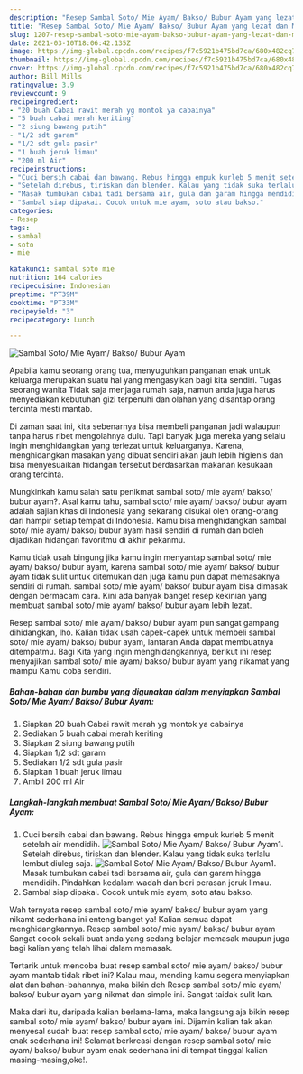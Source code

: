 ```yaml
---
description: "Resep Sambal Soto/ Mie Ayam/ Bakso/ Bubur Ayam yang lezat dan Mudah Dibuat"
title: "Resep Sambal Soto/ Mie Ayam/ Bakso/ Bubur Ayam yang lezat dan Mudah Dibuat"
slug: 1207-resep-sambal-soto-mie-ayam-bakso-bubur-ayam-yang-lezat-dan-mudah-dibuat
date: 2021-03-10T18:06:42.135Z
image: https://img-global.cpcdn.com/recipes/f7c5921b475bd7ca/680x482cq70/sambal-soto-mie-ayam-bakso-bubur-ayam-foto-resep-utama.jpg
thumbnail: https://img-global.cpcdn.com/recipes/f7c5921b475bd7ca/680x482cq70/sambal-soto-mie-ayam-bakso-bubur-ayam-foto-resep-utama.jpg
cover: https://img-global.cpcdn.com/recipes/f7c5921b475bd7ca/680x482cq70/sambal-soto-mie-ayam-bakso-bubur-ayam-foto-resep-utama.jpg
author: Bill Mills
ratingvalue: 3.9
reviewcount: 9
recipeingredient:
- "20 buah Cabai rawit merah yg montok ya cabainya"
- "5 buah cabai merah keriting"
- "2 siung bawang putih"
- "1/2 sdt garam"
- "1/2 sdt gula pasir"
- "1 buah jeruk limau"
- "200 ml Air"
recipeinstructions:
- "Cuci bersih cabai dan bawang. Rebus hingga empuk kurleb 5 menit setelah air mendidih."
- "Setelah direbus, tiriskan dan blender. Kalau yang tidak suka terlalu lembut diuleg saja."
- "Masak tumbukan cabai tadi bersama air, gula dan garam hingga mendidih. Pindahkan kedalam wadah dan beri perasan jeruk limau."
- "Sambal siap dipakai. Cocok untuk mie ayam, soto atau bakso."
categories:
- Resep
tags:
- sambal
- soto
- mie

katakunci: sambal soto mie 
nutrition: 164 calories
recipecuisine: Indonesian
preptime: "PT39M"
cooktime: "PT33M"
recipeyield: "3"
recipecategory: Lunch

---
```



![Sambal Soto/ Mie Ayam/ Bakso/ Bubur Ayam](https://img-global.cpcdn.com/recipes/f7c5921b475bd7ca/680x482cq70/sambal-soto-mie-ayam-bakso-bubur-ayam-foto-resep-utama.jpg)

Apabila kamu seorang orang tua, menyuguhkan panganan enak untuk keluarga merupakan suatu hal yang mengasyikan bagi kita sendiri. Tugas seorang  wanita Tidak saja menjaga rumah saja, namun anda juga harus menyediakan kebutuhan gizi terpenuhi dan olahan yang disantap orang tercinta mesti mantab.

Di zaman  saat ini, kita sebenarnya bisa membeli panganan jadi walaupun tanpa harus ribet mengolahnya dulu. Tapi banyak juga mereka yang selalu ingin menghidangkan yang terlezat untuk keluarganya. Karena, menghidangkan masakan yang dibuat sendiri akan jauh lebih higienis dan bisa menyesuaikan hidangan tersebut berdasarkan makanan kesukaan orang tercinta. 



Mungkinkah kamu salah satu penikmat sambal soto/ mie ayam/ bakso/ bubur ayam?. Asal kamu tahu, sambal soto/ mie ayam/ bakso/ bubur ayam adalah sajian khas di Indonesia yang sekarang disukai oleh orang-orang dari hampir setiap tempat di Indonesia. Kamu bisa menghidangkan sambal soto/ mie ayam/ bakso/ bubur ayam hasil sendiri di rumah dan boleh dijadikan hidangan favoritmu di akhir pekanmu.

Kamu tidak usah bingung jika kamu ingin menyantap sambal soto/ mie ayam/ bakso/ bubur ayam, karena sambal soto/ mie ayam/ bakso/ bubur ayam tidak sulit untuk ditemukan dan juga kamu pun dapat memasaknya sendiri di rumah. sambal soto/ mie ayam/ bakso/ bubur ayam bisa dimasak dengan bermacam cara. Kini ada banyak banget resep kekinian yang membuat sambal soto/ mie ayam/ bakso/ bubur ayam lebih lezat.

Resep sambal soto/ mie ayam/ bakso/ bubur ayam pun sangat gampang dihidangkan, lho. Kalian tidak usah capek-capek untuk membeli sambal soto/ mie ayam/ bakso/ bubur ayam, lantaran Anda dapat membuatnya ditempatmu. Bagi Kita yang ingin menghidangkannya, berikut ini resep menyajikan sambal soto/ mie ayam/ bakso/ bubur ayam yang nikamat yang mampu Kamu coba sendiri.

<!--inarticleads1-->

##### Bahan-bahan dan bumbu yang digunakan dalam menyiapkan Sambal Soto/ Mie Ayam/ Bakso/ Bubur Ayam:

1. Siapkan 20 buah Cabai rawit merah yg montok ya cabainya
1. Sediakan 5 buah cabai merah keriting
1. Siapkan 2 siung bawang putih
1. Siapkan 1/2 sdt garam
1. Sediakan 1/2 sdt gula pasir
1. Siapkan 1 buah jeruk limau
1. Ambil 200 ml Air




<!--inarticleads2-->

##### Langkah-langkah membuat Sambal Soto/ Mie Ayam/ Bakso/ Bubur Ayam:

1. Cuci bersih cabai dan bawang. Rebus hingga empuk kurleb 5 menit setelah air mendidih.
<img src="https://img-global.cpcdn.com/steps/2e7e1e66d2106dc5/160x128cq70/sambal-soto-mie-ayam-bakso-bubur-ayam-langkah-memasak-1-foto.jpg" alt="Sambal Soto/ Mie Ayam/ Bakso/ Bubur Ayam">1. Setelah direbus, tiriskan dan blender. Kalau yang tidak suka terlalu lembut diuleg saja.
<img src="https://img-global.cpcdn.com/steps/79d2aa79912c60db/160x128cq70/sambal-soto-mie-ayam-bakso-bubur-ayam-langkah-memasak-2-foto.jpg" alt="Sambal Soto/ Mie Ayam/ Bakso/ Bubur Ayam">1. Masak tumbukan cabai tadi bersama air, gula dan garam hingga mendidih. Pindahkan kedalam wadah dan beri perasan jeruk limau.
1. Sambal siap dipakai. Cocok untuk mie ayam, soto atau bakso.




Wah ternyata resep sambal soto/ mie ayam/ bakso/ bubur ayam yang nikamt sederhana ini enteng banget ya! Kalian semua dapat menghidangkannya. Resep sambal soto/ mie ayam/ bakso/ bubur ayam Sangat cocok sekali buat anda yang sedang belajar memasak maupun juga bagi kalian yang telah lihai dalam memasak.

Tertarik untuk mencoba buat resep sambal soto/ mie ayam/ bakso/ bubur ayam mantab tidak ribet ini? Kalau mau, mending kamu segera menyiapkan alat dan bahan-bahannya, maka bikin deh Resep sambal soto/ mie ayam/ bakso/ bubur ayam yang nikmat dan simple ini. Sangat taidak sulit kan. 

Maka dari itu, daripada kalian berlama-lama, maka langsung aja bikin resep sambal soto/ mie ayam/ bakso/ bubur ayam ini. Dijamin kalian tak akan menyesal sudah buat resep sambal soto/ mie ayam/ bakso/ bubur ayam enak sederhana ini! Selamat berkreasi dengan resep sambal soto/ mie ayam/ bakso/ bubur ayam enak sederhana ini di tempat tinggal kalian masing-masing,oke!.

